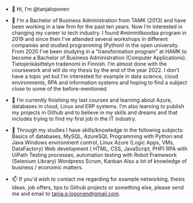 - 👋 Hi, I’m @tanjaloponen

- 👀 I'm a Bachelor of Business Administration from TAMK (2013) and have been working in a law firm for the past ten years. Now I’m interested in changing 
 my career to tech industry. I found #mimmitkoodaa program in 2019 and since then I've attended several workshops in different companies and studied programming 
 (Python) in the open university. From 2020 I've been studying in a "transformation program" at HAMK to become a Bachelor of Business Administration 
 (Computer Applications). Tietojenkäsittelyn tradenomi in Finnish. I'm almost done with the coursework and will do my thesis by the end of the year 2022. 
 I don't have a topic yet but I'm interested for example in data science, cloud environments, RPA and information systems and hoping to find a subject close to 
 some of the before-mentioned.
 
- 🌱 I’m currently finishing my last courses and learning about Azure, databases in cloud, Linux and ERP systems. I'm also learning to publish my projects in Github
 and to believe in my skills and dreams and that includes trying to find my first job in the IT industry.
 
- 💞️ Through my studies I have skills/knowledge in the following subjects: 
        Basics of databases, MySQL, AzureSQL
        Programming with Python and Java
        Windows environment control, Linux
        Azure (Logic Apps, VMs, DataFactory)
        Web development ( HTML, CSS, JavaScript, PHP)
        RPA with UiPath
        Testing processes, automation testing with Robot Framework (Selenium Library)
        Wordpress
        Scrum, Kanban
        Also a lot of knowledge of business / economic matters.

- 📫 If you'd wish to contact me regarding for example networking, thesis ideas, job offers, tips to Github projects or something else,
  please send me and email to tanja.e.loponen@gmail.com. 

<!---
tanjaloponen/tanjaloponen is a ✨ special ✨ repository because its `README.md` (this file) appears on your GitHub profile.
You can click the Preview link to take a look at your changes.
--->
